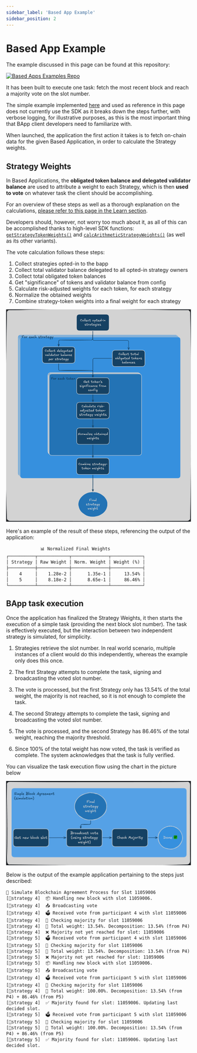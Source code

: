 ```yaml
---
sidebar_label: 'Based App Example'
sidebar_position: 2
---
```


# Based App Example


The example discussed in this page can be found at this repository:

<a href="https://github.com/ssvlabs/examples">
  <img 
    src="https://img.shields.io/badge/GitHub-SSV%20Labs%20Examples-24292e?style=for-the-badge&logo=github" 
    alt="Based Apps Examples Repo" 
    style={{width: '400px'}}
  />
</a>

It has been built to execute one task: fetch the most recent block and reach a majority vote on the slot number.

The simple example implemented [here](https://github.com/ssvlabs/examples) and used as reference in this page does not currently use the SDK as it breaks down the steps further, with verbose logging, for illustrative purposes, as this is the most important thing that BApp client developers need to familiarize with.

When launched, the application the first action it takes is to fetch on-chain data for the given Based Application, in order to calculate the Strategy weights.

## Strategy Weights

In Based Applications, the **obligated token balance and delegated validator balance** are used to attribute a weight to each Strategy, which is then **used to vote** on whatever task the client should be accomplishing.

For an overview of these steps as well as a thorough explanation on the calculations, [please refer to this page in the Learn section](../learn/based-applications/strategy-weights.md).

Developers should, however, not worry too much about it, as all of this can be accomplished thanks to high-level SDK functions: [`getStrategyTokenWeights()`](./BA-SDK/module-reference/api-module.md#getstrategytokenweights) and [`calcArithmeticStrategyWeights()`](./BA-SDK/module-reference/utils-module.md#calcarithmeticstrategyweights) (as well as its other variants).

The vote calculation follows these steps:

1. Collect strategies opted-in to the bapp
2. Collect total validator balance delegated to all opted-in strategy owners
3. Collect total obligated token balances
4. Get "significance" of tokens and validator balance from config
5. Calculate risk-adjusted weights for each token, for each strategy
6. Normalize the obtained weights
7. Combine strategy-token weights into a final weight for each strategy

![Vote Calculation Flow Chart](../../../static/img/example-flow-chart.png)

Here's an example of the result of these steps, referencing the output of the application:

```
             📊 Normalized Final Weights             
┌──────────┬────────────┬──────────────┬────────────┐
│ Strategy │ Raw Weight │ Norm. Weight │ Weight (%) │
├──────────┼────────────┼──────────────┼────────────┤
│    4     │    1.28e-2 │      1.35e-1 │     13.54% │
│    5     │    8.18e-2 │      8.65e-1 │     86.46% │
└──────────┴────────────┴──────────────┴────────────┘
```

## BApp task execution

Once the application has finalized the Strategy Weights, it then starts the execution of a simple task (providing the next block slot number). The task is effectively executed, but the interaction between two independent strategy is simulated, for simplicity.

1. Strategies retrieve the slot number. In real world scenario, multiple instances of a client would do this independently, whereas the example only does this once.

2. The first Strategy attempts to complete the task, signing and broadcasting the voted slot number.

3. The vote is processed, but the first Strategy only has 13.54% of the total weight, the majority is not reached, so it is not enough to complete the task.

4. The second Strategy attempts to complete the task, signing and broadcasting the voted slot number.

5. The vote is processed, and the second Strategy has 86.46% of the total weight, reaching the majority threshold.

6. Since 100% of the total weight has now voted, the task is verified as complete. The system acknowledges that the task is fully verified.

You can visualize the task execution flow using the chart in the picture below

![Simple Block Agreement Example Flow Chart](../../../static/img/simulated-flow.png)

Below is the output of the example application pertaining to the steps just described:

```
🚀 Simulate Blockchain Agreement Process for Slot 11059006
[🧍strategy 4]  📦 Handling new block with slot 11059006.
[🧍strategy 4]  📤 Broadcasting vote
[🧍strategy 4]  🗳️ Received vote from participant 4 with slot 11059006
[🧍strategy 4]  📄 Checking majority for slot 11059006
[🧍strategy 4]  🔢 Total weight: 13.54%. Decomposition: 13.54% (from P4)
[🧍strategy 4]  ❌ Majority not yet reached for slot: 11059006
[🧍strategy 5]  🗳️ Received vote from participant 4 with slot 11059006
[🧍strategy 5]  📄 Checking majority for slot 11059006
[🧍strategy 5]  🔢 Total weight: 13.54%. Decomposition: 13.54% (from P4)
[🧍strategy 5]  ❌ Majority not yet reached for slot: 11059006
[🧍strategy 5]  📦 Handling new block with slot 11059006.
[🧍strategy 5]  📤 Broadcasting vote
[🧍strategy 4]  🗳️ Received vote from participant 5 with slot 11059006
[🧍strategy 4]  📄 Checking majority for slot 11059006
[🧍strategy 4]  🔢 Total weight: 100.00%. Decomposition: 13.54% (from P4) + 86.46% (from P5)
[🧍strategy 4]  ✅ Majority found for slot: 11059006. Updating last decided slot.
[🧍strategy 5]  🗳️ Received vote from participant 5 with slot 11059006
[🧍strategy 5]  📄 Checking majority for slot 11059006
[🧍strategy 5]  🔢 Total weight: 100.00%. Decomposition: 13.54% (from P4) + 86.46% (from P5)
[🧍strategy 5]  ✅ Majority found for slot: 11059006. Updating last decided slot.
```
